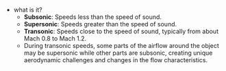   * what is it?
    * **Subsonic**: Speeds less than the speed of sound.
    * **Supersonic**: Speeds greater than the speed of sound.
    * **Transonic**: Speeds close to the speed of sound, typically from about Mach 0.8 to Mach 1.2.
    * During transonic speeds, some parts of the airflow around the object may be supersonic while other parts are subsonic, creating unique aerodynamic challenges and changes in the flow characteristics.
